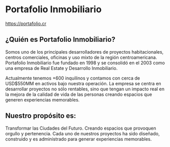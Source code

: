 # Portafolio Inmobiliario


https://portafolio.cr

## ¿Quién es Portafolio Inmobiliario?

Somos uno de los principales desarrolladores de proyectos habitacionales, centros comerciales, oficinas y uso mixto de la región centroamericana. Portafolio Inmobiliario fue fundado en 1998 y se consolidó en el 2003 como una empresa de Real Estate y Desarrollo Inmobiliario.

Actualmente tenemos +600 inquilinos y contamos con cerca de USD$550MM en activos bajo nuestra operación. La empresa se centra en desarrollar proyectos no sólo rentables, sino que tengan un impacto real en la mejora de la calidad de vida de las personas creando espacios que generen experiencias memorables.


## Nuestro propósito es:

Transformar las Ciudades del Futuro. Creando espacios que provoquen orgullo y pertenencia. Cada uno de nuestros proyectos ha sido diseñado, construido y es administrado para generar experiencias memorables.
